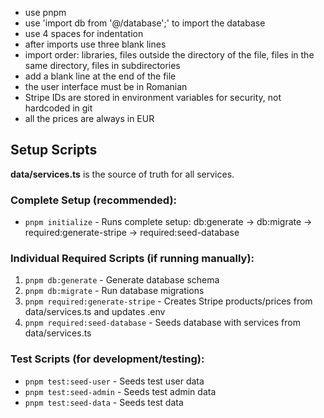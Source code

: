 + use pnpm
+ use 'import db from '@/database';' to import the database
+ use 4 spaces for indentation
+ after imports use three blank lines
+ import order: libraries, files outside the directory of the file, files in the same directory, files in subdirectories
+ add a blank line at the end of the file
+ the user interface must be in Romanian
+ Stripe IDs are stored in environment variables for security, not hardcoded in git
+ all the prices are always in EUR

## Setup Scripts

**data/services.ts** is the source of truth for all services.

### Complete Setup (recommended):
- `pnpm initialize` - Runs complete setup: db:generate → db:migrate → required:generate-stripe → required:seed-database

### Individual Required Scripts (if running manually):
1. `pnpm db:generate` - Generate database schema
2. `pnpm db:migrate` - Run database migrations
3. `pnpm required:generate-stripe` - Creates Stripe products/prices from data/services.ts and updates .env
4. `pnpm required:seed-database` - Seeds database with services from data/services.ts

### Test Scripts (for development/testing):
- `pnpm test:seed-user` - Seeds test user data
- `pnpm test:seed-admin` - Seeds test admin data
- `pnpm test:seed-data` - Seeds test data
